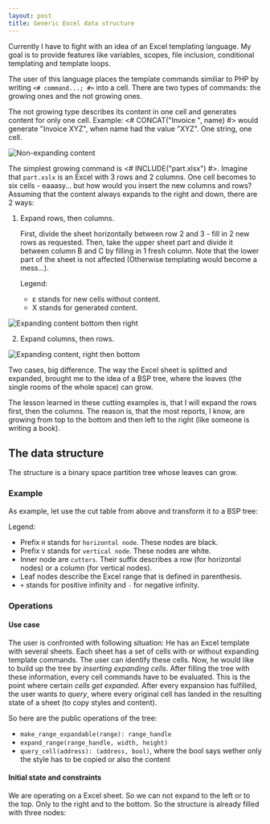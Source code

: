 ```yaml
---
layout: post
title: Generic Excel data structure
---
```


<script type="text/javascript" src="{{"/assets/js/d3.v4.min.js"|absolute_url}}"></script>
<script type="text/javascript" src="{{"/assets/posts/growing-bsp-trees/script.js"|absolute_url}}"></script>

Currently I have to fight with an idea of an Excel templating language. My goal is to provide features like variables, scopes, file inclusion, conditional templating and template loops.

The user of this language places the template commands similiar to PHP by writing `<# command...; #>` into a cell. There are two types of commands: the growing ones and the not growing ones.

The not growing type describes its content in one cell and generates content for only one cell. Example: <# CONCAT("Invoice ", name) #> would generate "Invoice XYZ", when name had the value "XYZ". One string, one cell.

![Non-expanding content]({{"/assets/posts/growing-bsp-trees/non-expanding.PNG"|absolute_url}})

The simplest growing command is <# INCLUDE("part.xlsx") #>. Imagine that `part.xslx` is an Excel with 3 rows and 2 columns. One cell becomes to six cells - eaaasy... but how would you insert the new columns and rows? Assuming that the content always expands to the right and down, there are 2 ways:

1. Expand rows, then columns.

    First, divide the sheet horizontally between row 2 and 3 - fill in 2 new rows as requested. Then, take the upper sheet part and divide it between column B and C by filling in 1 fresh column. Note that the lower part of the sheet is not affected (Otherwise templating would become a mess...).

    Legend:

      * &epsilon; stands for new cells without content.
      * X stands for generated content.

![Expanding content bottom then right]({{"/assets/posts/growing-bsp-trees/expanding-bottom-right.PNG"|absolute_url}})



2. Expand columns, then rows.


![Expanding content, right then bottom]({{"/assets/posts/growing-bsp-trees/expanding-right-bottom.PNG"|absolute_url}})

Two cases, big difference. The way the Excel sheet is splitted and expanded, brought me to the idea of a BSP tree, where the leaves (the single rooms of the whole space) can grow.

The lesson learned in these cutting examples is, that I will expand the rows first, then the columns. The reason is, that the most reports, I know, are growing from top to the bottom and then left to the right (like someone is writing a book).

## The data structure

The structure is a binary space partition tree whose leaves can grow.

### Example

As example, let use the cut table from above and transform it to a BSP tree:

<div id="cut"></div>
<script type="text/javascript">
  var tree = new Tree();
  tree.MakeExpandable(new Range(2, 2, 3, 4));
  embedTree(tree, '#cut', 10, 10);
</script>

Legend:

* Prefix `H` stands for `horizontal node`. These nodes are black.
* Prefix `V` stands for `vertical node`. These nodes are white.
* Inner node are `cutters`. Their suffix describes a row (for horizontal nodes) or a column (for vertical nodes).
* Leaf nodes describe the Excel range that is defined in parenthesis.
* `+` stands for positive infinity and `-` for negative infinity.

### Operations

#### Use case
The user is confronted with following situation: He has an Excel template with several sheets. Each sheet has a set of cells with or without expanding template commands. The user can identify these cells. Now, he would like to build up the tree by *inserting expanding cells*. After filling the tree with these information, every cell commands have to be evaluated. This is the point where certain *cells get expanded*. After every expansion has fulfilled, the user wants *to query*, where every original cell has landed in the resulting state of a sheet (to copy styles and content).

So here are the public operations of the tree:

* `make_range_expandable(range): range_handle`
* `expand_range(range_handle, width, height)`
* `query_cell(address): (address, bool)`, where the bool says wether only the style has to be copied or also the content

#### Initial state and constraints

We are operating on a Excel sheet. So we can not expand to the left or to the top. Only to the right and to the bottom. So the structure is already filled with three nodes:

<div id="here"></div>
<script type="text/javascript">
  var tree = new Tree();
  embedTree(tree, '#here', 10, 10);
</script>